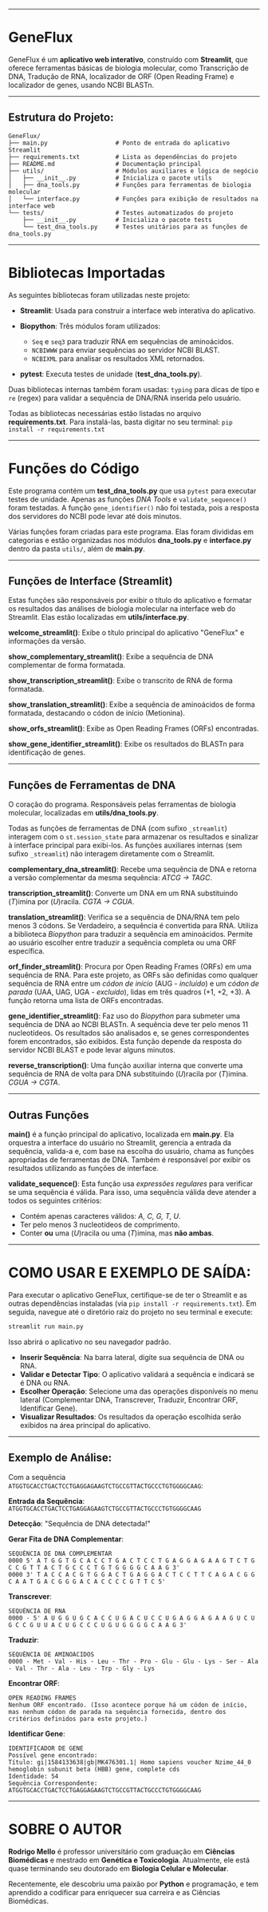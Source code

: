 
-----

# GeneFlux

GeneFlux é um **aplicativo web interativo**, construído com **Streamlit**, que oferece ferramentas básicas de biologia molecular, como Transcrição de DNA, Tradução de RNA, localizador de ORF (Open Reading Frame) e localizador de genes, usando NCBI BLASTn.

-----

## Estrutura do Projeto:

```
GeneFlux/
├── main.py                   # Ponto de entrada do aplicativo Streamlit
├── requirements.txt          # Lista as dependências do projeto
├── README.md                 # Documentação principal
├── utils/                    # Módulos auxiliares e lógica de negócio
│   ├── __init__.py           # Inicializa o pacote utils
│   ├── dna_tools.py          # Funções para ferramentas de biologia molecular
│   └── interface.py          # Funções para exibição de resultados na interface web
└── tests/                    # Testes automatizados do projeto
    ├── __init__.py           # Inicializa o pacote tests
    └── test_dna_tools.py     # Testes unitários para as funções de dna_tools.py
```

-----

# Bibliotecas Importadas

As seguintes bibliotecas foram utilizadas neste projeto:

  * **Streamlit**: Usada para construir a interface web interativa do aplicativo.

  * **Biopython**: Três módulos foram utilizados:

      * `Seq` e `seq3` para traduzir RNA em sequências de aminoácidos.
      * `NCBIWWW` para enviar sequências ao servidor NCBI BLAST.
      * `NCBIXML` para analisar os resultados XML retornados.

  * **pytest**: Executa testes de unidade (**test\_dna\_tools.py**).

Duas bibliotecas internas também foram usadas: `typing` para dicas de tipo e `re` (regex) para validar a sequência de DNA/RNA inserida pelo usuário.

Todas as bibliotecas necessárias estão listadas no arquivo **requirements.txt**. Para instalá-las, basta digitar no seu terminal:
`pip install -r requirements.txt`

-----

# Funções do Código

Este programa contém um **test\_dna\_tools.py** que usa `pytest` para executar testes de unidade. Apenas as funções *DNA Tools* e `validate_sequence()` foram testadas. A função `gene_identifier()` não foi testada, pois a resposta dos servidores do NCBI pode levar até dois minutos.

Várias funções foram criadas para este programa. Elas foram divididas em categorias e estão organizadas nos módulos **dna\_tools.py** e **interface.py** dentro da pasta `utils/`, além de **main.py**.

-----

## Funções de Interface (Streamlit)

Estas funções são responsáveis por exibir o título do aplicativo e formatar os resultados das análises de biologia molecular na interface web do Streamlit. Elas estão localizadas em **utils/interface.py**.

**welcome\_streamlit()**: Exibe o título principal do aplicativo "GeneFlux" e informações da versão.

**show\_complementary\_streamlit()**: Exibe a sequência de DNA complementar de forma formatada.

**show\_transcription\_streamlit()**: Exibe o transcrito de RNA de forma formatada.

**show\_translation\_streamlit()**: Exibe a sequência de aminoácidos de forma formatada, destacando o códon de início (Metionina).

**show\_orfs\_streamlit()**: Exibe as Open Reading Frames (ORFs) encontradas.

**show\_gene\_identifier\_streamlit()**: Exibe os resultados do BLASTn para identificação de genes.

-----

## Funções de Ferramentas de DNA

O coração do programa. Responsáveis pelas ferramentas de biologia molecular, localizadas em **utils/dna\_tools.py**.

Todas as funções de ferramentas de DNA (com sufixo `_streamlit`) interagem com o `st.session_state` para armazenar os resultados e sinalizar à interface principal para exibi-los. As funções auxiliares internas (sem sufixo `_streamlit`) não interagem diretamente com o Streamlit.

**complementary\_dna\_streamlit()**: Recebe uma sequência de DNA e retorna a versão complementar da mesma sequência: *ATCG -\> TAGC*.

**transcription\_streamlit()**: Converte um DNA em um RNA substituindo (*T*)imina por (*U*)racila. *CGTA -\> CGUA*.

**translation\_streamlit()**: Verifica se a sequência de DNA/RNA tem pelo menos 3 códons. Se Verdadeiro, a sequência é convertida para RNA. Utiliza a biblioteca *Biopython* para traduzir a sequência em aminoácidos. Permite ao usuário escolher entre traduzir a sequência completa ou uma ORF específica.

**orf\_finder\_streamlit()**: Procura por Open Reading Frames (ORFs) em uma sequência de RNA. Para este projeto, as ORFs são definidas como qualquer sequência de RNA entre um *códon de início* (AUG - *incluído*) e um *códon de parada* (UAA, UAG, UGA - *excluído*), lidas em três quadros (+1, +2, +3). A função retorna uma lista de ORFs encontradas.

**gene\_identifier\_streamlit()**: Faz uso do *Biopython* para submeter uma sequência de DNA ao NCBI BLASTn. A sequência deve ter pelo menos 11 nucleotídeos. Os resultados são analisados e, se genes correspondentes forem encontrados, são exibidos. Esta função depende da resposta do servidor NCBI BLAST e pode levar alguns minutos.

**reverse\_transcription()**: Uma função auxiliar interna que converte uma sequência de RNA de volta para DNA substituindo (*U*)racila por (*T*)imina. *CGUA -\> CGTA*.

-----

## Outras Funções

**main()** é a função principal do aplicativo, localizada em **main.py**. Ela orquestra a interface do usuário no Streamlit, gerencia a entrada da sequência, valida-a e, com base na escolha do usuário, chama as funções apropriadas de ferramentas de DNA. Também é responsável por exibir os resultados utilizando as funções de interface.

**validate\_sequence()**: Esta função usa *expressões regulares* para verificar se uma sequência é válida. Para isso, uma sequência válida deve atender a todos os seguintes critérios:

  * Contém apenas caracteres válidos: *A, C, G, T, U*.
  * Ter pelo menos 3 nucleotídeos de comprimento.
  * Conter **ou** uma (*U*)racila ou uma (*T*)imina, mas **não ambas**.

-----

# COMO USAR E EXEMPLO DE SAÍDA:

Para executar o aplicativo GeneFlux, certifique-se de ter o Streamlit e as outras dependências instaladas (via `pip install -r requirements.txt`). Em seguida, navegue até o diretório raiz do projeto no seu terminal e execute:

```bash
streamlit run main.py
```

Isso abrirá o aplicativo no seu navegador padrão.

  * **Inserir Sequência**: Na barra lateral, digite sua sequência de DNA ou RNA.
  * **Validar e Detectar Tipo**: O aplicativo validará a sequência e indicará se é DNA ou RNA.
  * **Escolher Operação**: Selecione uma das operações disponíveis no menu lateral (Complementar DNA, Transcrever, Traduzir, Encontrar ORF, Identificar Gene).
  * **Visualizar Resultados**: Os resultados da operação escolhida serão exibidos na área principal do aplicativo.

-----

## Exemplo de Análise:

Com a sequência `ATGGTGCACCTGACTCCTGAGGAGAAGTCTGCCGTTACTGCCCTGTGGGGCAAG`:

**Entrada da Sequência**: `ATGGTGCACCTGACTCCTGAGGAGAAGTCTGCCGTTACTGCCCTGTGGGGCAAG`

**Detecção**: "Sequência de DNA detectada\!"

**Gerar Fita de DNA Complementar**:

```
SEQUÊNCIA DE DNA COMPLEMENTAR
0000 5' A T G G T G C A C C T G A C T C C T G A G G A G A A G T C T G C C G T T A C T G C C C T G T G G G G C A A G 3'
0000 3' T A C C A C G T G G A C T G A G G A C T C C T T C A G A C G G C A A T G A C G G G A C A C C C C G T T C 5'
```

**Transcrever**:

```
SEQUÊNCIA DE RNA
0000 - 5' A U G G U G C A C C U G A C U C C U G A G G A G A A G U C U G C C G U U A C U G C C C U G U G G G G C A A G 3'
```

**Traduzir**:

```
SEQUÊNCIA DE AMINOÁCIDOS
0000 - Met - Val - His - Leu - Thr - Pro - Glu - Glu - Lys - Ser - Ala - Val - Thr - Ala - Leu - Trp - Gly - Lys
```

**Encontrar ORF**:

```
OPEN READING FRAMES
Nenhum ORF encontrado. (Isso acontece porque há um códon de início, mas nenhum códon de parada na sequência fornecida, dentro dos critérios definidos para este projeto.)
```

**Identificar Gene**:

```
IDENTIFICADOR DE GENE
Possível gene encontrado:
Título: gi|1584133638|gb|MK476301.1| Homo sapiens voucher Nzime_44_0 hemoglobin subunit beta (HBB) gene, complete cds
Identidade: 54
Sequência Correspondente: ATGGTGCACCTGACTCCTGAGGAGAAGTCTGCCGTTACTGCCCTGTGGGGCAAG
```

-----

# SOBRE O AUTOR

**Rodrigo Mello** é professor universitário com graduação em **Ciências Biomédicas** e mestrado em **Genética e Toxicologia**. Atualmente, ele está quase terminando seu doutorado em **Biologia Celular e Molecular**.

Recentemente, ele descobriu uma paixão por **Python** e programação, e tem aprendido a codificar para enriquecer sua carreira e as Ciências Biomédicas.